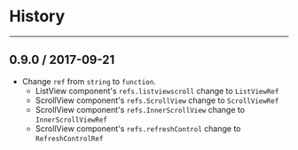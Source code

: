 # History
----

## 0.9.0 / 2017-09-21

- Change `ref` from `string` to `function`.
    - ListView component's `refs.listviewscroll` change to `ListViewRef`
    - ScrollView component's `refs.ScrollView` change to `ScrollViewRef`
    - ScrollView component's `refs.InnerScrollView` change to `InnerScrollViewRef`
    - ScrollView component's `refs.refreshControl` change to `RefreshControlRef`